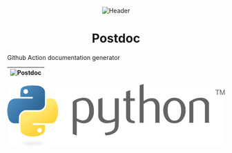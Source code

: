 <!--![header](.github/images/header.png)-->

<p align="center">
  <img src=".github/images/header.svg" alt='Header' />
</p>

<h1 align="center">Postdoc</h1>

<!--# Postdoc-->


Github Action documentation generator

| ![Postdoc](https://github.com/cnheider/postdoc/workflows/Postdoc/badge.svg) |
|---|

![python](.github/images/python.svg)
